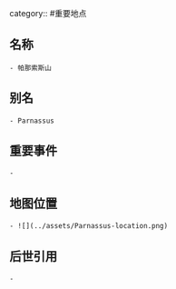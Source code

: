 category:: #重要地点
## 名称
	- 帕那索斯山
## 别名
	- Parnassus
## 重要事件
	-
## 地图位置
	- ![](../assets/Parnassus-location.png)
## 后世引用
	-
